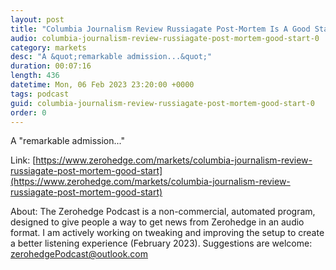 ```yaml
---
layout: post
title: "Columbia Journalism Review Russiagate Post-Mortem Is A Good Start"
audio: columbia-journalism-review-russiagate-post-mortem-good-start-0
category: markets
desc: "A &quot;remarkable admission...&quot;"
duration: 00:07:16
length: 436
datetime: Mon, 06 Feb 2023 23:20:00 +0000
tags: podcast
guid: columbia-journalism-review-russiagate-post-mortem-good-start-0
order: 0
---
```

A &quot;remarkable admission...&quot;

Link: [https://www.zerohedge.com/markets/columbia-journalism-review-russiagate-post-mortem-good-start](https://www.zerohedge.com/markets/columbia-journalism-review-russiagate-post-mortem-good-start)

About: The Zerohedge Podcast is a non-commercial, automated program, designed to give people a way to get news from Zerohedge in an audio format.  I am actively working on tweaking and improving the setup to create a better listening experience (February 2023).  Suggestions are welcome: [zerohedgePodcast@outlook.com](mailto:zerohedgePodcast@outlook.com)